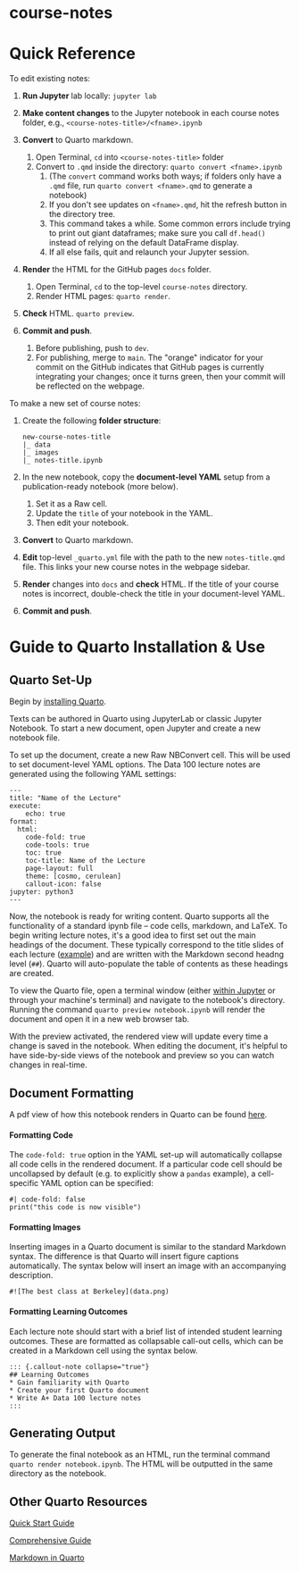 # course-notes

# Quick Reference

To edit existing notes:

1. **Run Jupyter** lab locally: `jupyter lab`
1. **Make content changes** to the Jupyter notebook in each course notes folder, e.g., `<course-notes-title>/<fname>.ipynb`

1. **Convert** to Quarto markdown.

    1. Open Terminal, `cd` into `<course-notes-title>` folder
    1. Convert to `.qmd` inside the directory: `quarto convert <fname>.ipynb`
        1. (The `convert` command works both ways; if folders only have a `.qmd` file, run `quarto convert <fname>.qmd` to generate a notebook)
        1. If you don't see updates on `<fname>.qmd`, hit the refresh button in the directory tree.
        1. This command takes a while. Some common errors include trying to print out giant dataframes; make sure you call `df.head()` instead of relying on the default DataFrame display.
        1. If all else fails, quit and relaunch your Jupyter session.

1. **Render** the HTML for the GitHub pages `docs` folder.

    1. Open Terminal, `cd` to the top-level `course-notes` directory.
    1. Render HTML pages: `quarto render`.

1. **Check** HTML. `quarto preview`.

1. **Commit and push**.

    1. Before publishing, push to `dev`. 
    1. For publishing, merge to `main`. The "orange" indicator for your commit on the GitHub indicates that GitHub pages is currently integrating your changes; once it turns green, then your commit will be reflected on the webpage.

To make a new set of course notes:

1. Create the following **folder structure**:

    ```
    new-course-notes-title
    |_ data
    |_ images
    |_ notes-title.ipynb
    ```
1. In the new notebook, copy the **document-level YAML** setup from a publication-ready notebook (more below).

    1. Set it as a Raw cell.
    1. Update the `title` of your notebook in the YAML.
    1. Then edit your notebook.

1. **Convert** to Quarto markdown.

1. **Edit** top-level `_quarto.yml` file with the path to the new `notes-title.qmd` file. This links your new course notes in the webpage sidebar.

1. **Render** changes into `docs` and **check** HTML. If the title of your course notes is incorrect, double-check the title in your document-level YAML.

1. **Commit and push**.
  


# Guide to Quarto Installation & Use
## Quarto Set-Up

Begin by [installing Quarto](https://quarto.org/docs/get-started/).

Texts can be authored in Quarto using JupyterLab or classic Jupyter Notebook. To start a new document, open Jupyter and create a new notebook file. 

To set up the document, create a new Raw NBConvert cell. This will be used to set document-level YAML options. The Data 100 lecture notes are generated using the following YAML settings:

```
---
title: "Name of the Lecture"
execute:
    echo: true
format:
  html:
    code-fold: true
    code-tools: true
    toc: true
    toc-title: Name of the Lecture
    page-layout: full
    theme: [cosmo, cerulean]
    callout-icon: false
jupyter: python3
---
```

Now, the notebook is ready for writing content. Quarto supports all the functionality of a standard ipynb file – code cells, markdown, and LaTeX. To begin writing lecture notes, it's a good idea to first set out the main headings of the document. These typically correspond to the title slides of each lecture ([example](https://docs.google.com/presentation/d/1FZJhOS8S1lCqZCRxbyys9rCZT0QxdY4hcmvZDskEHFI/edit#slide=id.g1150ea2fb2b_0_220)) and are written with the Markdown second headng level (`##`). Quarto will auto-populate the table of contents as these headings are created.

To view the Quarto file, open a terminal window (either [within Jupyter](https://docs.google.com/presentation/d/1FZJhOS8S1lCqZCRxbyys9rCZT0QxdY4hcmvZDskEHFI/edit#slide=id.g1150ea2fb2b_0_220) or through your machine's terminal) and navigate to the notebook's directory. Running the command `quarto preview notebook.ipynb` will render the document and open it in a new web browser tab.

With the preview activated, the rendered view will update every time a change is saved in the notebook. When editing the document, it's helpful to have side-by-side views of the notebook and preview so you can watch changes in real-time.

## Document Formatting

A pdf view of how this notebook renders in Quarto can be found [here](https://drive.google.com/file/d/17ga5wvfcmvAzQ1rbnCP4kEf5bckST3--/view?usp=sharing).

#### Formatting Code

The `code-fold: true` option in the YAML set-up will automatically collapse all code cells in the rendered document. If a particular code cell should be uncollapsed by default (e.g. to explicitly show a `pandas` example), a cell-specific YAML option can be specified:

```
#| code-fold: false
print("this code is now visible")
```

#### Formatting Images

Inserting images in a Quarto document is similar to the standard Markdown syntax. The difference is that Quarto will insert figure captions automatically. The syntax below will insert an image with an accompanying description.

```
#![The best class at Berkeley](data.png)
```

#### Formatting Learning Outcomes

Each lecture note should start with a brief list of intended student learning outcomes. These are formatted as collapsable call-out cells, which can be created in a Markdown cell using the syntax below.

```
::: {.callout-note collapse="true"}
## Learning Outcomes
* Gain familiarity with Quarto
* Create your first Quarto document
* Write A+ Data 100 lecture notes
:::
```

## Generating Output
To generate the final notebook as an HTML, run the terminal command `quarto render notebook.ipynb`. The HTML will be outputted in the same directory as the notebook.

## Other Quarto Resources

[Quick Start Guide](https://quarto.org/docs/get-started/)

[Comprehensive Guide](https://quarto.org/docs/guide/)

[Markdown in Quarto](https://quarto.org/docs/authoring/markdown-basics.html)
